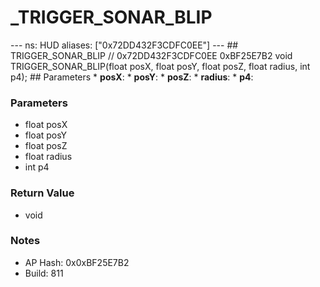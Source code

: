 # _TRIGGER_SONAR_BLIP

--- ns: HUD aliases: ["0x72DD432F3CDFC0EE"] --- ## TRIGGER_SONAR_BLIP  // 0x72DD432F3CDFC0EE 0xBF25E7B2 void TRIGGER_SONAR_BLIP(float posX, float posY, float posZ, float radius, int p4);  ## Parameters * **posX**: * **posY**: * **posZ**: * **radius**: * **p4**:

### Parameters
* float posX
* float posY
* float posZ
* float radius
* int p4

### Return Value
* void

### Notes
* AP Hash: 0x0xBF25E7B2
* Build: 811

